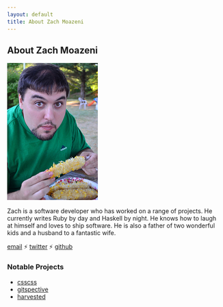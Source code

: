 ```yaml
---
layout: default
title: About Zach Moazeni
---
```


## About Zach Moazeni ##

<span id="profilepic">![](/uploads/me.jpg)</span>

Zach is a software developer who has worked on a range of projects. He
currently writes Ruby by day and Haskell by night. He knows how to laugh
at himself and loves to ship software. He is also a father of two
wonderful kids and a husband to a fantastic wife.

[email](mailto:zach.moazeni@gmail.com) ⚡ [twitter](https://twitter.com/zmoazeni) ⚡ [github](https://github.com/zmoazeni)

### Notable Projects ###

* [csscss](http://zmoazeni.github.io/csscss/)
* [gitspective](http://zmoazeni.github.io/gitspective/)
* [harvested](http://zmoazeni.github.io/harvested/)
